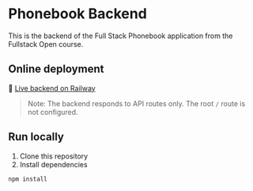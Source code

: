 # Phonebook Backend

This is the backend of the Full Stack Phonebook application from the Fullstack Open course.

## Online deployment

🔗 [Live backend on Railway](https://part3-production-d17c.up.railway.app/api/persons)

> Note: The backend responds to API routes only. The root `/` route is not configured.

## Run locally

1. Clone this repository
2. Install dependencies

```bash
npm install
